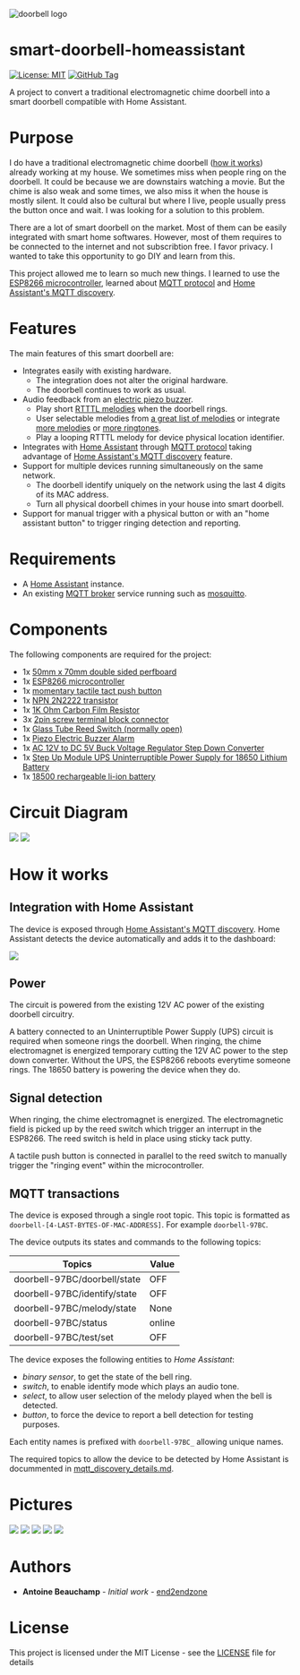 ![doorbell logo](pics/featured_image.jpg?raw=true)


# smart-doorbell-homeassistant
[![License: MIT](https://img.shields.io/badge/License-MIT-yellow.svg)](https://opensource.org/licenses/MIT)
[![GitHub Tag](https://img.shields.io/github/v/tag/end2endzone/smart-doorbell-homeassistant)](https://github.com/end2endzone/smart-doorbell-homeassistant/tags)

A project to convert a traditional electromagnetic chime doorbell into a smart doorbell compatible with Home Assistant.



# Purpose #

I do have a traditional electromagnetic chime doorbell ([how it works](https://home.howstuffworks.com/home-improvement/repair/doorbell3.htm)) already working at my house. We sometimes miss when people ring on the doorbell. It could be because we are downstairs watching a movie. But the chime is also weak and some times, we also miss it when the house is mostly silent. It could also be cultural but where I live, people usually press the button once and wait. I was looking for a solution to this problem.

There are a lot of smart doorbell on the market. Most of them can be easily integrated with smart home softwares. However, most of them requires to be connected to the internet and not subscribtion free. I favor privacy. I wanted to take this opportunity to go DIY and learn from this.

This project allowed me to learn so much new things. I learned to use the [ESP8266 microcontroller](https://en.wikipedia.org/wiki/ESP8266), learned about [MQTT protocol](https://mqtt.org/) and [Home Assistant's MQTT discovery](https://www.home-assistant.io/integrations/mqtt/#mqtt-discovery).



# Features #

The main features of this smart doorbell are:

* Integrates easily with existing hardware.
  * The integration does not alter the original hardware.
  * The doorbell continues to work as usual.
* Audio feedback from an [electric piezo buzzer](https://www.google.com/search?q=piezo+buzzer).
  * Play short [RTTTL melodies](https://www.youtube.com/results?search_query=arduino+rtttl+melodies) when the doorbell rings.
  * User selectable melodies from [a great list of melodies](https://github.com/end2endzone/smart-doorbell-homeassistant/blob/main/src/doorbell/doorbell.ino#L129-L156) or integrate [more melodies](https://github.com/end2endzone/smart-doorbell-homeassistant/blob/main/src/doorbell/rtttl_melodies.txt) or [more ringtones](https://github.com/end2endzone/smart-doorbell-homeassistant/blob/main/src/doorbell/rtttl_ringtones.txt).
  * Play a looping RTTTL melody for device physical location identifier.
* Integrates with [Home Assistant](https://www.home-assistant.io/) through [MQTT protocol](https://mqtt.org/) taking advantage of [Home Assistant's MQTT discovery](https://www.home-assistant.io/integrations/mqtt/#mqtt-discovery) feature.
* Support for multiple devices running simultaneously on the same network.
  * The doorbell identify uniquely on the network using the last 4 digits of its MAC address.
  * Turn all physical doorbell chimes in your house into smart doorbell.
* Support for manual trigger with a physical button or with an "home assistant button" to trigger ringing detection and reporting.



# Requirements #

* A [Home Assistant](https://www.home-assistant.io/) instance.
* An existing [MQTT broker](https://aws.amazon.com/what-is/mqtt/#seo-faq-pairs#what-are-mqtt-comp) service running such as [mosquitto](https://mosquitto.org/).



# Components

The following components are required for the project:

* 1x [50mm x 70mm double sided perfboard](https://www.amazon.ca/s?k=5x7+double+sided+perfboard)
* 1x [ESP8266 microcontroller](https://www.amazon.ca/s?k=ESP8266+NodeMCU+microcontroller)
* 1x [momentary tactile tact push button](https://www.amazon.ca/s?k=Momentary+Tactile+Tact+Push+Button)
* 1x [NPN 2N2222 transistor](https://www.amazon.ca/s?k=NPM+2N2222+transistor)
* 1x [1K Ohm Carbon Film Resistor](https://www.amazon.ca/s?k=1K+Ohm+Carbon+Film+Resistor)
* 3x [2pin screw terminal block connector](https://www.amazon.ca/s?k=2pin+screw+terminal+block+connector)
* 1x [Glass Tube Reed Switch (normally open)](https://www.amazon.ca/s?k=Glass+Tube+Reed+Switch+normally+open)
* 1x [Piezo Electric Buzzer Alarm](https://www.amazon.ca/s?k=Piezo+Electric+Buzzer+Alarm)
* 1x [AC 12V to DC 5V Buck Voltage Regulator Step Down Converter](https://www.amazon.ca/s?k=AC+12V+24V+to+DC+5V+Buck+Voltage+Regulator+Step+Down+Converter)
* 1x [Step Up Module UPS Uninterruptible Power Supply for 18650 Lithium Battery](https://www.amazon.ca/s?k=18650+Lithium+Battery+Boost+Step+Up+Module+UPS+Uninterruptible+Power+Supply)
* 1x [18500 rechargeable li-ion battery](https://www.amazon.ca/s?k=18500+rechargeable+li-ion+battery)


# Circuit Diagram

![](Smart%20Doorbell%20(breadboard).png?raw=true)
![](Smart%20Doorbell%20(perfboard).png?raw=true)



# How it works

## Integration with Home Assistant
The device is exposed through [Home Assistant's MQTT discovery](https://www.home-assistant.io/integrations/mqtt/#mqtt-discovery). Home Assistant detects the device automatically and adds it to the dashboard:

![](pics/home%20assistant%20dashboard%20card.png?raw=true)


## Power

The circuit is powered from the existing 12V AC power of the existing doorbell circuitry.

A battery connected to an Uninterruptible Power Supply (UPS) circuit is required when someone rings the doorbell. When ringing, the chime electromagnet is energized temporary cutting the 12V AC power to the step down converter. Without the UPS, the ESP8266 reboots everytime someone rings. The 18650 battery is powering the device when they do.


## Signal detection

When ringing, the chime electromagnet is energized. The electromagnetic field is picked up by the reed switch which trigger an interrupt in the ESP8266. The reed switch is held in place using sticky tack putty.

A tactile push button is connected in parallel to the reed switch to manually trigger the "ringing event" within the microcontroller. 


## MQTT transactions
 
The device is exposed through a single root topic. This topic is formatted as `doorbell-[4-LAST-BYTES-OF-MAC-ADDRESS]`. For example `doorbell-97BC`.

The device outputs its states and commands to the following topics:

| Topics                       | Value  |
|------------------------------|--------|
| doorbell-97BC/doorbell/state | OFF    |
| doorbell-97BC/identify/state | OFF    |
| doorbell-97BC/melody/state   | None   |
| doorbell-97BC/status         | online |
| doorbell-97BC/test/set       | OFF    |

The device exposes the following entities to _Home Assistant_:
* _binary sensor_, to get the state of the bell ring.
* _switch_, to enable identify mode which plays an audio tone. 
* _select_, to allow user selection of the melody played when the bell is detected.
* _button_, to force the device to report a bell detection for testing purposes.

Each entity names is prefixed with `doorbell-97BC_` allowing unique names.

The required topics to allow the device to be detected by Home Assistant is docummented in [mqtt_discovery_details.md](mqtt_discovery_details.md).



# Pictures

[![](pics/thumbnails/IMG_20240519_131053.jpg?raw=true)](pics/IMG_20240519_131053.jpg)
[![](pics/thumbnails/IMG_20240519_131223.jpg?raw=true)](pics/IMG_20240519_131223.jpg)
[![](pics/thumbnails/IMG_20240519_131322.jpg?raw=true)](pics/IMG_20240519_131322.jpg)
[![](pics/thumbnails/IMG_20240519_131329.jpg?raw=true)](pics/IMG_20240519_131329.jpg)
[![](pics/thumbnails/IMG_20240519_131541.jpg?raw=true)](pics/IMG_20240519_131541.jpg)



# Authors #

* **Antoine Beauchamp** - *Initial work* - [end2endzone](https://github.com/end2endzone)



# License #

This project is licensed under the MIT License - see the [LICENSE](LICENSE) file for details
